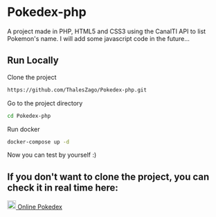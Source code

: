 # Pokedex-php
A project made in PHP, HTML5 and CSS3 using the CanalTI API to list Pokemon's name.
I will add some javascript code in the future...

## Run Locally

Clone the project
```bash 
https://github.com/ThalesZago/Pokedex-php.git
```

Go to the project directory

```bash
cd Pokedex-php
```

Run docker

```bash
docker-compose up -d
```

Now you can test by yourself :)

## If you don't want to clone the project, you can check it in real time here:
<a href="https://online-pokedex-php-thales.herokuapp.com/index.php"> <img src="https://img.icons8.com/officexs/480/pokedex.png" width="20px" height="20px"> Online Pokedex</a>

